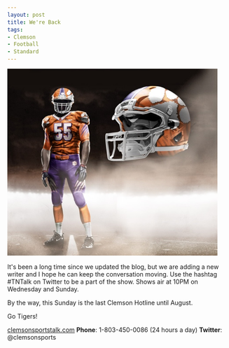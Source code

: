 ```yaml
---
layout: post
title: We're Back
tags:
- Clemson
- Football
- Standard
---
```


![We're Back](/img/were-back.jpg)

It's been a long time since we updated the blog, but we are adding a new writer and I hope he can keep the conversation moving. Use the hashtag #TNTalk on Twitter to be a part of the show. Shows air at 10PM on Wednesday and Sunday.

By the way, this Sunday is the last Clemson Hotline until August.

Go Tigers!

[clemsonsportstalk.com](http://clemsonsportstalk.com)
**Phone**: 1-803-450-0086 (24 hours a day)
**Twitter**: @clemsonsports
